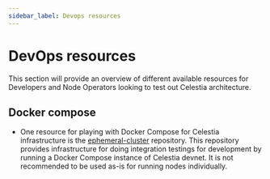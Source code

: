 ```yaml
---
sidebar_label: Devops resources
---
```


# DevOps resources

This section will provide an overview of different available resources
for Developers and Node Operators looking to test out Celestia architecture.

## Docker compose

* One resource for playing with Docker Compose for Celestia infrastructure
  is the [ephemeral-cluster](https://github.com/celestiaorg/ephemeral-cluster)
  repository. This repository provides infrastructure for doing integration
  testings for development by running a Docker Compose instance of Celestia
  devnet. It is not recommended to be used as-is for running nodes individually.
